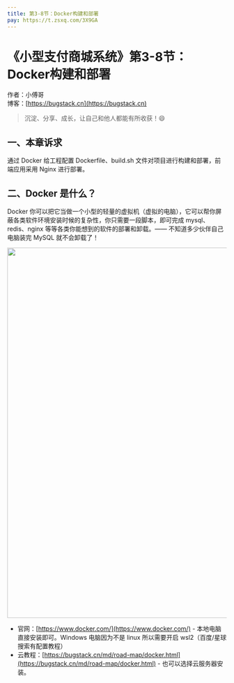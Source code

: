 ```yaml
---
title: 第3-8节：Docker构建和部署
pay: https://t.zsxq.com/3X9GA
---
```


# 《小型支付商城系统》第3-8节：Docker构建和部署

作者：小傅哥
<br/>博客：[https://bugstack.cn](https://bugstack.cn)

> 沉淀、分享、成长，让自己和他人都能有所收获！😄

## 一、本章诉求

通过 Docker 给工程配置 Dockerfile、build.sh 文件对项目进行构建和部署，前端应用采用 Nginx 进行部署。

## 二、Docker 是什么？

Docker 你可以把它当做一个小型的轻量的虚拟机（虚拟的电脑），它可以帮你屏蔽各类软件环境安装时候的复杂性，你只需要一段脚本，即可完成 mysql、redis、nginx 等等各类你能想到的软件的部署和卸载。—— 不知道多少伙伴自己电脑装完 MySQL 就不会卸载了！

<div align="center">
    <img src="https://bugstack.cn/images/article/project/s-pay-mall/s-pay-mall-mvc-3-8-01.png" width="850px">
</div>

- 官网：[https://www.docker.com/](https://www.docker.com/) - 本地电脑直接安装即可。Windows 电脑因为不是 linux 所以需要开启 wsl2（百度/星球搜索有配置教程）
- 云教程：[https://bugstack.cn/md/road-map/docker.html](https://bugstack.cn/md/road-map/docker.html) - 也可以选择云服务器安装。